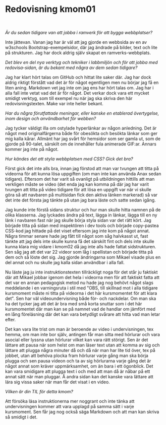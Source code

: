 ---
---
Redovisning kmom01
=========================

<br />

*Är du sedan tidigare van att jobba i ramverk för att bygga webbplatser?*

Inte jättevan. Vanan jag har är väl att jag gjorde en webbsida av en av w3schools Bootstrap-exempelsidor, där jag ändrade på bilder, text och lite på strukturen. Jag har dock aldrig själv skapat en ramverks-webbplats.

*Det blev en del nya verktyg och tekniker i labbmiljön och för att jobba med redovisa-sidan, är du bekant med några av dem sedan tidigare?*

Jag har klart hört talas om GitHub och hittat lite saker där. Jag har dock aldrig riktigt förstått vad det är för något egentligen men nu börjar jag få en liten aning. Markdown vet jag inte
om jag ens har hört talas om. Jag har i alla fall inte vetat vad det är för något. Det verkar dock vara ett mycket smidigt verktyg, som till exempel nu när jag ska skriva den här redovisningstexten. Make var inte heller bekant.

*Har du några förutfattade meningar, eller kanske en etablerad övertygelse, inom design och användbarhet för webben?*

Jag tycker väldigt illa om ostylade hyperlänkar av någon anledning. Det är något med originalfärgerna både för obesökta och besökta länkar som ger mig kalla kårar.
Allmänt har jag svårt för hemsidor som ser gamla ut, som de gjorde på 90-talet, särskilt om de innehåller fula animerade GIF:ar. Annars kommer jag inte på något.

*Hur kändes det att styla webbplatsen med CSS? Gick det bra?*

Först gick det inte alls bra, innan jag förstod att man var tvungen att titta på videorna för att kunna lösa uppgiften (om man inte kan använda Anax sedan tidigare). Eftersom det har varit så ovanligt på utbildningen hittills att man verkligen måste se video (det enda jag kan komma på där jag har varit tvungen att titta på video tidigare för att lösa en uppgift var när vi skulle göra så att
navbaren på multisidan fick den aktiva länken markerad) så var det inte det första jag tänkte på utan jag bara läste och satte sedan igång.

Jag kunde inte
förstå sidans struktur och hur man skulle hitta namnen på de olika klasserna. Jag lyckades ändra på text, lägga in länkar, lägga till en ny länk i navbaren fast när jag skulle börja styla sidan var det rätt kört. Jag började titta på sidan med
inspektören i dev tools och började copy-pastea CSS-kod jag hittade på det viset eftersom jag inte kom på något annat. Några timmar senare hade jag fått till något som såg halvkasst ut, fast tänkte att jag dels inte skulle kunna få det särskilt fint och dels inte skulle kunna klara mig vidare i kmom02 då jag inte alls hade fattat sidstrukturen. Sen såg jag att det var 22 videor som låg i spellistan och började titta på dem och så löste det sig. Jag gjorde ändringarna som Mikael visade plus en del annat och nu skulle jag kalla sidan användbar i alla fall.

Nu läste jag ju inte instruktionstexten tillräckligt noga för det står ju faktiskt där att Mikael jobbar igenom det hela i videorna men för att faktiskt fatta att det var en annan pedagogisk metod nu hade jag nog  behövt något slags meddelande i en varningsruta i stil med "OBS, till skillnad mot i alla tidigare kursmoment måste ni titta på videorna i det här kursmomentet för att klara det". Sen har väl videoundervisning både för- och nackdelar. Om man ska ha det tycker jag att det är bra med små korta snuttar som i det här kursmomentet där man kan se på namnet vad de handlar om jämfört med en lång föreläsning där det kan vara betydligt svårare att hitta vad man letar efter.

Det kan vara lite trist om man är beroende av video i undervisningen, tex hemma, om man inte bor själv, antingen får man sitta med hörlurar och vara asocial eller lyssna utan hörlurar vilket kan vara rätt störigt. Sen är det lättare att pausa när som helst om man läser text utan att komma av sig och lättare att plugga några minuter då och då när man har lite tid över, tex på jobbet, utan att behöva plocka fram hörlurar varje gång man ska börja plugga och sen pausa videon och ta av sig hörlurarna varje gång det är något annat som kräver uppmärksamhet, om än bara i ett ögonblick. Det kan vara smidigare att plugga text i och med att man då är nåbar på ett annat sätt när man pluggar. Å andra sidan kan det kanske vara lättare att lära sig vissa saker när man får det visat i en video.

*Vilken är din TIL för detta kmom?*

Att försöka läsa instruktionerna mer noggrant och inte tänka att undervisningen kommer att vara upplagd på samma sätt i varje kursmoment. Sen får jag nog också säga Markdown och att man kan skriva så smidigt i det.
